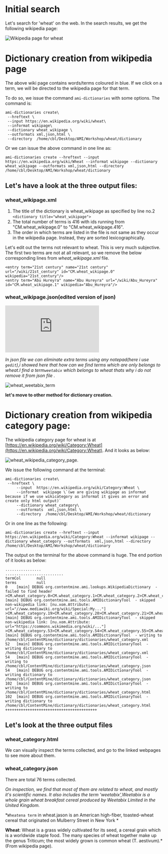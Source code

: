 # Initial search

Let's search for 'wheat' on the web. In the search results, we get the following wikipedia page:

![Wikipedia page for wheat](https://github.com/petermr/tigr2ess/blob/master/crops/wheat/Wheat%20-%20Wikipedia.png)


# Dictionary creation from wikipedia page
The above wiki page contains words/terms coloured in blue. If we click on a term, we will be directed to the wikipedia page for that term.
   
To do so, we issue the command `ami-dictionaries` with some options. The command is:
```
ami-dictionaries create\
 --hreftext \
 --input https://en.wikipedia.org/wiki/wheat\
 --informat wikipage\
 --dictionary wheat_wikipage \
 --outformats xml,json,html \
 --directory  /home/cbl/Desktop/AMI/Workshop/wheat/dictionary
```
Or we can issue the above command in one line as:
```
ami-dictionaries create --hreftext --input https://en.wikipedia.org/wiki/Wheat --informat wikipage --dictionary wheat_wikipage --outformats xml,json,html --directory /home/cbl/Desktop/AMI/Workshop/wheat/dictionary
```


## Let's have a look at the three output files:
 
### wheat_wikipage.xml


1. The title of the dictionary is wheat_wikipage as specified by line no.2 `<dictionary title="wheat_wikipage">`
2. The total number of terms is 416 with ids running from "CM.wheat_wikipage.0" to "CM.wheat_wikipage.416".
3. The order in which terms are listed in the file is not same as they occur in the wikipedia page. Instead, they are sorted lexicographically.

Let's edit out the terms not relevant to wheat. This is very much subjective.
The first two terms are not at all relevant, so we remove the below corresponding lines from *wheat_wikipage.xml* file.
```
<entry term="21st century" name="21st century" url="/wiki/21st_century" id="CM.wheat_wikipage.0" wikipedia="21st_century"/>
<entry term="Abu Hureyra" name="Abu Hureyra" url="/wiki/Abu_Hureyra" id="CM.wheat_wikipage.1" wikipedia="Abu_Hureyra"/>
```

### wheat_wikipage.json(edited version of json)

![](https://github.com/petermr/tigr2ess/blob/master/crops/wheat/wheat_category.json)



*In json file we can eliminate extra terms using any notepad(here i use `gedit`),i showed here that how can we find terms which are only belongs to wheat.I find a term`weetabix` which belongs to wheat thats why i do not remove it from json file .*


![wheat_weetabix_term](https://github.com/petermr/tigr2ess/blob/master/crops/wheat/weetabix_term.png)



 **let's move to other method for dictionary creation.**  

# Dictionary creation from wikipedia category page:

The wikipedia category page for wheat is at [https://en.wikipedia.org/wiki/Category:Wheat](https://en.wikipedia.org/wiki/Category:Wheat). And it looks as below:

![wheat_wikipedia_category_page](https://github.com/petermr/tigr2ess/blob/master/crops/wheat/wheat_wikicategory_page.png).

We issue the following command at the terminal:
```
ami-dictionaries create\
 --hreftext \
     --input  https://en.wikipedia.org/wiki/Category:Wheat \
     --informat  wikipage \`(we are giving wikipage as informat because if we use wikicategory as informat it gives an error and create only html output)`
     --dictionary wheat_category\
     --outformats  xml,json,html \
     --directory  /home/cbl/Desktop/AMI/Workshop/wheat/dictionary
```

Or in one line as the following:
```
ami-dictionaries create --hreftext --input https://en.wikipedia.org/wiki/Category:Wheat --informat wikipage --dictionary wheat_category --outformats  xml,json,html --directory  /home/cbl/Desktop/AMI/Workshop/wheat/dictionary
```
   

The output on the terminal for the above command is huge. The end portion of it looks as below:
```
................
..........................
termCol       null
terms         null
0    [main] DEBUG org.contentmine.ami.lookups.WikipediaDictionary  - failed to find header
>CM.wheat_category.0>CM.wheat_category.1>CM.wheat_category.2>CM.wheat_category.3>CM.wheat_category.4>CM.wheat_category.5>CM.wheat_category.6>CM.wheat_category.7>CM.wheat_category.8>CM.wheat_category.9>CM.wheat_category.10>CM.wheat_category.11>CM.wheat_category.12>CM.wheat_category.13>CM.wheat_category.14>CM.wheat_category.15>CM.wheat_category.16>CM.wheat_category.17>CM.wheat_category.1850   [main] DEBUG org.contentmine.ami.tools.AMIDictionaryTool  - skipped non-wikipedia link: [nu.xom.Attribute: url="//www.mediawiki.org/wiki/Special:My..."]
>CM.wheat_category.19>CM.wheat_category.20>CM.wheat_category.21>CM.wheat_category.22>CM.wheat_category.23>CM.wheat_category.24>CM.wheat_category.25>CM.wheat_category.26>CM.wheat_category.27>CM.wheat_category.28>CM.wheat_category.29>CM.wheat_category.30>CM.wheat_category.31>CM.wheat_category.32>CM.wheat_category.33>CM.wheat_category.34>CM.wheat_category.35>CM.wheat_category.36>CM.wheat_category.37>CM.wheat_category.38>CM.wheat_category.39>CM.wheat_category.40>CM.wheat_category.41>CM.wheat_category.42>CM.wheat_category.43>CM.wheat_category.44>CM.wheat_category.45>CM.wheat_category.46>CM.wheat_category.47>CM.wheat_category.48>CM.wheat_category.49>CM.wheat_category.50>CM.wheat_category.51>CM.wheat_category.5251   [main] DEBUG org.contentmine.ami.tools.AMIDictionaryTool  - skipped non-wikipedia link: [nu.xom.Attribute: url="https://commons.wikimedia.org/wiki/..."]
>CM.wheat_category.53>CM.wheat_category.54>CM.wheat_category.55>CM.wheat_category.56>CM.wheat_category.57>CM.wheat_category.58>CM.wheat_category.59>CM.wheat_category.60>CM.wheat_category.61>CM.wheat_category.62>CM.wheat_category.63>CM.wheat_category.64>CM.wheat_category.65>CM.wheat_category.66>CM.wheat_category.67>CM.wheat_category.68>CM.wheat_category.69>CM.wheat_category.70>CM.wheat_category.71>CM.wheat_category.72>CM.wheat_category.73>CM.wheat_category.74>CM.wheat_category.75>CM.wheat_category.7652   [main] DEBUG org.contentmine.ami.tools.AMIDictionaryTool  - writing to /home/cbl/ContentMine/dictionary/dictionaries/wheat_category.xml
52   [main] DEBUG org.contentmine.ami.tools.AMIDictionaryTool  - writing dictionary to /home/cbl/ContentMine/dictionary/dictionaries/wheat_category.xml
54   [main] DEBUG org.contentmine.ami.tools.AMIDictionaryTool  - writing to /home/cbl/ContentMine/dictionary/dictionaries/wheat_category.json
54   [main] DEBUG org.contentmine.ami.tools.AMIDictionaryTool  - writing dictionary to /home/cbl/ContentMine/dictionary/dictionaries/wheat_category.json
102  [main] DEBUG org.contentmine.ami.tools.AMIDictionaryTool  - writing to /home/cbl/ContentMine/dictionary/dictionaries/wheat_category.html
102  [main] DEBUG org.contentmine.ami.tools.AMIDictionaryTool  - writing dictionary to /home/cbl/ContentMine/dictionary/dictionaries/wheat_category.html
+++++++++++++++++++++++++++++++++++++++++
``` 

## Let's look at the three output files


### wheat_category.html
We can visually inspect the terms collected, and go to the linked webpages to see more about them.

### wheat_category.json
There are total 76 terms collected.

*On inspection, we find that most of them are related to wheat, and mostly it's scientific names. It also includes the term 'weetabix',Weetabix is a whole grain wheat breakfast cereal produced by Weetabix Limited in the United Kingdom.* 

*`Wheatena term` in wheat.jason is an American high-fiber, toasted-wheat cereal that originated on Mulberry Street in New York *

**Wheat**: Wheat is a grass widely cultivated for its seed, a cereal grain which is a worldwide staple food. The many species of wheat together make up the genus Triticum; the most widely grown is common wheat (T. aestivum).* (From wikipedia page).
